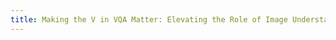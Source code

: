 ```yaml
---
title: Making the V in VQA Matter: Elevating the Role of Image Understanding in Visual Question Answering.
---
```

